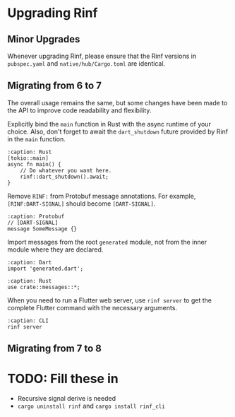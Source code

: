 # Upgrading Rinf

## Minor Upgrades

Whenever upgrading Rinf, please ensure that the Rinf versions in `pubspec.yaml` and `native/hub/Cargo.toml` are identical.

## Migrating from 6 to 7

The overall usage remains the same, but some changes have been made to the API to improve code readability and flexibility.

Explicitly bind the `main` function in Rust with the async runtime of your choice. Also, don't forget to await the `dart_shutdown` future provided by Rinf in the `main` function.

```{code-block} rust
:caption: Rust
[tokio::main]
async fn main() {
    // Do whatever you want here.
    rinf::dart_shutdown().await;
}
```

Remove `RINF:` from Protobuf message annotations. For example, `[RINF:DART-SIGNAL]` should become `[DART-SIGNAL]`.

```{code-block} proto
:caption: Protobuf
// [DART-SIGNAL]
message SomeMessage {}
```

Import messages from the root `generated` module, not from the inner module where they are declared.

```{code-block} dart
:caption: Dart
import 'generated.dart';
```

```{code-block} rust
:caption: Rust
use crate::messages::*;
```

When you need to run a Flutter web server, use `rinf server` to get the complete Flutter command with the necessary arguments.

```{code-block} shell
:caption: CLI
rinf server
```

## Migrating from 7 to 8

# TODO: Fill these in

- Recursive signal derive is needed
- `cargo uninstall rinf` and `cargo install rinf_cli`

